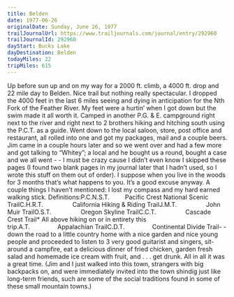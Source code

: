 ```yaml
---
title: Belden
date: 1977-06-26
originalDate: Sunday, June 26, 1977
trailJournalUrl: https://www.trailjournals.com/journal/entry/292960
trailJournalId: 292960
dayStart: Bucks Lake
dayDestination: Belden
todayMiles: 22
tripMiles: 615
---
```

Up before sun up and on my way for a 2000 ft. climb, a 4000 ft. drop and 22 mile day to Belden. Nice trail but nothing really spectacular. I dropped the 4000 feet in the last 6 miles seeing and dying in anticipation for the Nth Fork of the Feather River. My feet were a hurtin’ when I got down but the swim made it all worth it. Camped in another P.G. & E. campground right next to the river and right next to 2 brothers hiking and hitching south using the P.C.T. as a guide. Went down to the local saloon, store, post office and restaurant, all rolled into one and got my packages, mail and a couple beers. Jim came in a couple hours later and so we went over and had a few more and got talking to “Whitey”; a local and he bought us a round, bought a case and we all went - - I must be crazy cause I didn’t even know I skipped these pages (I found two blank pages in my journal later that I hadn’t used, so I wrote this stuff on them out of order). I suppose when you live in the woods for 3 months that’s what happens to you. It’s a good excuse anyway. A couple things I haven’t mentioned: I lost my compass and my hard earned walking stick. Definitions:P.C.N.S.T.         Pacific Crest National Scenic TrailC.H.R.T.                 California Hiking & Riding TrailJ.M.T.                 John Muir TrailO.S.T.                 Oregon Skyline TrailC.C.T.                 Cascade Crest Trail* All above hiking on or in entirety this trip.A.T.                Appalachian TrailC.D.T.                Continental Divide Trail- - down the road to a little country home with a nice garden and nice young people and proceeded to listen to 3 very good guitarist and singers, sit-around a campfire, eat a delicious dinner of fried chicken, garden fresh salad and homemade ice cream with fruit, and . . . get drunk. All in all it was a great time. (Jim and I just walked into this town, strangers with big backpacks on, and were immediately invited into the town shindig just like long-term friends, such are some of the social traditions found in some of these small mountain towns.)
